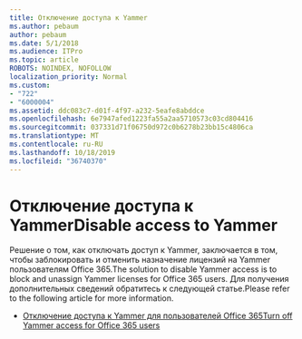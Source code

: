 ```yaml
---
title: Отключение доступа к Yammer
ms.author: pebaum
author: pebaum
ms.date: 5/1/2018
ms.audience: ITPro
ms.topic: article
ROBOTS: NOINDEX, NOFOLLOW
localization_priority: Normal
ms.custom:
- "722"
- "6000004"
ms.assetid: ddc083c7-d01f-4f97-a232-5eafe8abddce
ms.openlocfilehash: 6e7947afed1223fa55a2aa5710573c03cd804416
ms.sourcegitcommit: 037331d71f06750d972c0b6278b23bb15c4806ca
ms.translationtype: MT
ms.contentlocale: ru-RU
ms.lasthandoff: 10/18/2019
ms.locfileid: "36740370"
---
```

# <a name="disable-access-to-yammer"></a><span data-ttu-id="3d2b1-102">Отключение доступа к Yammer</span><span class="sxs-lookup"><span data-stu-id="3d2b1-102">Disable access to Yammer</span></span>

<span data-ttu-id="3d2b1-103">Решение о том, как отключать доступ к Yammer, заключается в том, чтобы заблокировать и отменить назначение лицензий на Yammer пользователям Office 365.</span><span class="sxs-lookup"><span data-stu-id="3d2b1-103">The solution to disable Yammer access is to block and unassign Yammer licenses for Office 365 users.</span></span> <span data-ttu-id="3d2b1-104">Для получения дополнительных сведений обратитесь к следующей статье.</span><span class="sxs-lookup"><span data-stu-id="3d2b1-104">Please refer to the following article for more information.</span></span>
  
- [<span data-ttu-id="3d2b1-105">Отключение доступа к Yammer для пользователей Office 365</span><span class="sxs-lookup"><span data-stu-id="3d2b1-105">Turn off Yammer access for Office 365 users</span></span>](https://docs.microsoft.com/yammer/manage-yammer-users/turn-off-user-access)
